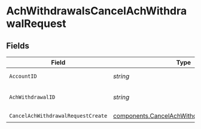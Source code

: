 # AchWithdrawalsCancelAchWithdrawalRequest


## Fields

| Field                                                                                                      | Type                                                                                                       | Required                                                                                                   | Description                                                                                                | Example                                                                                                    |
| ---------------------------------------------------------------------------------------------------------- | ---------------------------------------------------------------------------------------------------------- | ---------------------------------------------------------------------------------------------------------- | ---------------------------------------------------------------------------------------------------------- | ---------------------------------------------------------------------------------------------------------- |
| `AccountID`                                                                                                | *string*                                                                                                   | :heavy_check_mark:                                                                                         | The account id.                                                                                            | 01H8FB90ZRRFWXB4XC2JPJ1D4Y                                                                                 |
| `AchWithdrawalID`                                                                                          | *string*                                                                                                   | :heavy_check_mark:                                                                                         | The achWithdrawal id.                                                                                      | 20230620500726                                                                                             |
| `CancelAchWithdrawalRequestCreate`                                                                         | [components.CancelAchWithdrawalRequestCreate](../../models/components/cancelachwithdrawalrequestcreate.md) | :heavy_check_mark:                                                                                         | N/A                                                                                                        |                                                                                                            |